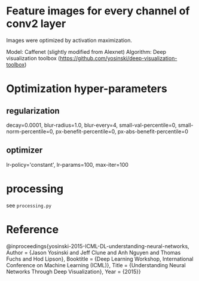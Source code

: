# Feature images for every channel of conv2 layer
Images were optimized by activation maximization.

Model: Caffenet (slightly modified from Alexnet)
Algorithm: Deep visualization toolbox (https://github.com/yosinski/deep-visualization-toolbox)

# Optimization hyper-parameters
## regularization
decay=0.0001, blur-radius=1.0, blur-every=4,
small-val-percentile=0, small-norm-percentile=0, px-benefit-percentile=0, px-abs-benefit-percentile=0

## optimizer
lr-policy='constant', lr-params=100, max-iter=100

# processing
see `processing.py`

# Reference
@inproceedings{yosinski-2015-ICML-DL-understanding-neural-networks,
Author = {Jason Yosinski and Jeff Clune and Anh Nguyen and Thomas Fuchs and Hod Lipson},
Booktitle = {Deep Learning Workshop, International Conference on Machine Learning (ICML)},
Title = {Understanding Neural Networks Through Deep Visualization},
Year = {2015}}
